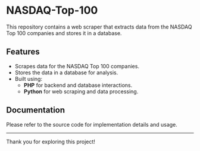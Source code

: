 # NASDAQ-Top-100

This repository contains a web scraper that extracts data from the NASDAQ Top 100 companies and stores it in a database.

## Features

- Scrapes data for the NASDAQ Top 100 companies.
- Stores the data in a database for analysis.
- Built using:
  - **PHP** for backend and database interactions.
  - **Python** for web scraping and data processing.

## Documentation

Please refer to the source code for implementation details and usage.

---

Thank you for exploring this project!
